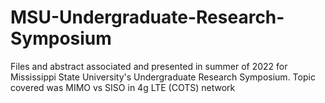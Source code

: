 # MSU-Undergraduate-Research-Symposium
Files and abstract associated and presented in summer of 2022 for Mississippi State University's Undergraduate Research Symposium. Topic covered was MIMO vs SISO in 4g LTE (COTS) network
